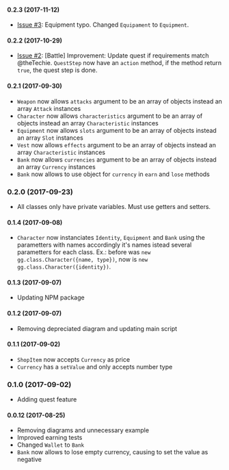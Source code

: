 #### 0.2.3 (2017-11-12)

- [Issue #3](https://github.com/generic-game/generic-game/issues/2): Equipment typo. Changed `Equipament` to `Equipment`.

#### 0.2.2 (2017-10-29)

- [Issue #2](https://github.com/generic-game/generic-game/issues/2): [Battle] Improvement: Update quest if requirements match @theTechie. `QuestStep` now have an `action` method, if the method return `true`, the quest step is done.

#### 0.2.1 (2017-09-30)

- `Weapon` now allows `attacks` argument to be an array of objects instead an array `Attack` instances
- `Character` now allows `characteristics` argument to be an array of objects instead an array `Characteristic` instances
- `Equipment` now allows `slots` argument to be an array of objects instead an array `Slot` instances
- `Vest` now allows `effects` argument to be an array of objects instead an array `Characteristic` instances
- `Bank` now allows `currencies` argument to be an array of objects instead an array `Currency` instances
- `Bank` now allows to use object for `currency` in `earn` and `lose` methods

### 0.2.0 (2017-09-23)

- All classes only have private variables. Must use getters and setters.

#### 0.1.4 (2017-09-08)

- `Character` now instanciates `Identity`, `Equipment` and `Bank` using the
parametters with names accordingly it's names istead several parametters for
each class. Ex.: before was `new gg.class.Character({name, type})`, now is
`new gg.class.Character({identity})`.

#### 0.1.3 (2017-09-07)

- Updating NPM package

#### 0.1.2 (2017-09-07)

- Removing depreciated diagram and updating main script

#### 0.1.1 (2017-09-02)

- `ShopItem` now accepts `Currency` as price
- `Currency` has a `setValue` and only accepts number type

### 0.1.0 (2017-09-02)

- Adding quest feature

#### 0.0.12 (2017-08-25)

- Removing diagrams and unnecessary example
- Improved earning tests
- Changed `Wallet` to `Bank`
- `Bank` now allows to lose empty currency, causing to set the value as negative
